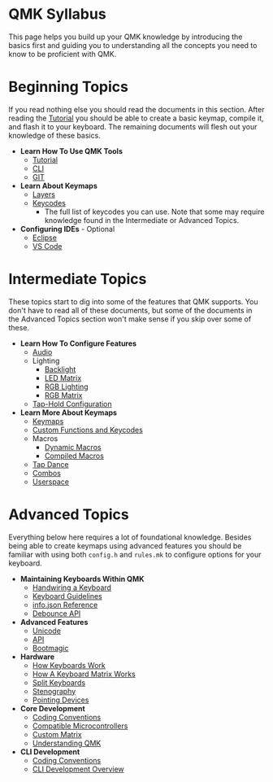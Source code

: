 # QMK Syllabus

This page helps you build up your QMK knowledge by introducing the basics first and guiding you to understanding all the concepts you need to know to be proficient with QMK.

# Beginning Topics

If you read nothing else you should read the documents in this section. After reading the [Tutorial](newbs.md) you should be able to create a basic keymap, compile it, and flash it to your keyboard. The remaining documents will flesh out your knowledge of these basics.

* **Learn How To Use QMK Tools**
    * [Tutorial](newbs.md)
    * [CLI](cli.md)
    * [GIT](newbs_git_best_practices.md)
* **Learn About Keymaps**
    * [Layers](feature_layers.md)
    * [Keycodes](keycodes.md)
        * The full list of keycodes you can use. Note that some may require knowledge found in the Intermediate or Advanced Topics.
* **Configuring IDEs** - Optional
    * [Eclipse](other_eclipse.md)
    * [VS Code](other_vscode.md)

# Intermediate Topics

These topics start to dig into some of the features that QMK supports. You don't have to read all of these documents, but some of the documents in the Advanced Topics section won't make sense if you skip over some of these.

* **Learn How To Configure Features**
    <!-- * Configuration Overview  FIXME(skullydazed/anyone): write this document -->
    * [Audio](feature_audio.md)
    * Lighting
        * [Backlight](feature_backlight.md)
        * [LED Matrix](feature_led_matrix.md)
        * [RGB Lighting](feature_rgblight.md)
        * [RGB Matrix](feature_rgb_matrix.md)
    * [Tap-Hold Configuration](tap_hold.md)
* **Learn More About Keymaps**
    * [Keymaps](keymap.md)
    * [Custom Functions and Keycodes](custom_quantum_functions.md)
    * Macros
        * [Dynamic Macros](feature_dynamic_macros.md)
        * [Compiled Macros](feature_macros.md)
    * [Tap Dance](feature_tap_dance.md)
    * [Combos](feature_combo.md)
    * [Userspace](feature_userspace.md)

# Advanced Topics

Everything below here requires a lot of foundational knowledge. Besides being able to create keymaps using advanced features you should be familiar with using both `config.h` and `rules.mk` to configure options for your keyboard.

* **Maintaining Keyboards Within QMK**
    * [Handwiring a Keyboard](hand_wire.md)
    * [Keyboard Guidelines](hardware_keyboard_guidelines.md)
    * [info.json Reference](reference_info_json.md)
    * [Debounce API](feature_debounce_type.md)
* **Advanced Features**
    * [Unicode](feature_unicode.md)
    * [API](api_overview.md)
    * [Bootmagic](feature_bootmagic.md)
* **Hardware**
    * [How Keyboards Work](how_keyboards_work.md)
    * [How A Keyboard Matrix Works](how_a_matrix_works.md)
    * [Split Keyboards](feature_split_keyboard.md)
    * [Stenography](feature_stenography.md)
    * [Pointing Devices](feature_pointing_device.md)
* **Core Development**
    * [Coding Conventions](coding_conventions_c.md)
    * [Compatible Microcontrollers](compatible_microcontrollers.md)
    * [Custom Matrix](custom_matrix.md)
    * [Understanding QMK](understanding_qmk.md)
* **CLI Development**
    * [Coding Conventions](coding_conventions_python.md)
    * [CLI Development Overview](cli_development.md)
